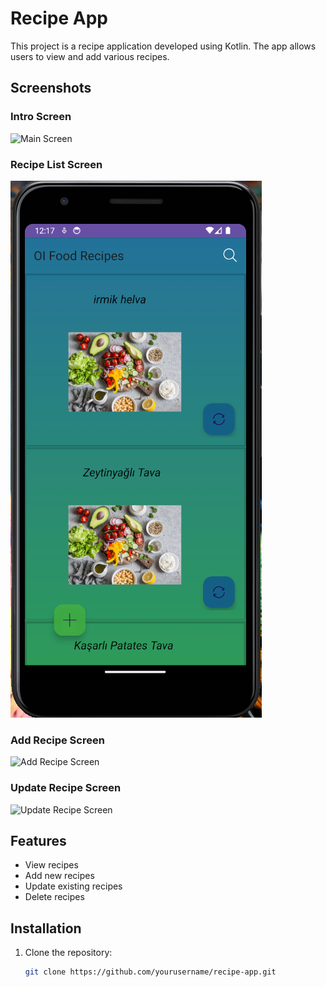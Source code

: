 # Recipe App

This project is a recipe application developed using Kotlin. The app allows users to view and add various recipes.

## Screenshots

### Intro Screen
![Main Screen](screenshots/screen_intro.png)

### Recipe List Screen
![Recipe List Screen](screenshots/screen_main.png)

### Add Recipe Screen
![Add Recipe Screen](screenshots/add_recipe_screen.png)

### Update Recipe Screen
![Update Recipe Screen](screenshots/update_recipe_screen.png)

## Features

- View recipes
- Add new recipes
- Update existing recipes
- Delete recipes

## Installation

1. Clone the repository:
   ```sh
   git clone https://github.com/yourusername/recipe-app.git
